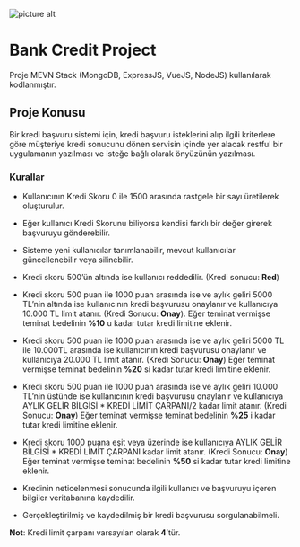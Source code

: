 
![picture alt](https://repository-images.githubusercontent.com/274452889/5e9b9700-c5bc-11ea-85f3-f61a86c7f1e4)

# Bank Credit Project

Proje MEVN Stack (MongoDB, ExpressJS, VueJS, NodeJS) kullanılarak kodlanmıştır.

## Proje Konusu

Bir kredi başvuru sistemi için, kredi başvuru isteklerini alıp ilgili kriterlere göre müşteriye kredi sonucunu dönen servisin içinde yer alacak restful bir uygulamanın yazılması ve isteğe bağlı olarak önyüzünün yazılması.

### Kurallar
- Kullanıcının Kredi Skoru 0 ile 1500 arasında rastgele bir sayı üretilerek oluşturulur.

- Eğer kullanıcı Kredi Skorunu biliyorsa kendisi farklı bir değer girerek başvuruyu gönderebilir.

- Sisteme yeni kullanıcılar tanımlanabilir, mevcut kullanıcılar güncellenebilir veya silinebilir.

- Kredi skoru 500’ün altında ise kullanıcı reddedilir. (Kredi sonucu: __Red__)

- Kredi skoru 500 puan ile 1000 puan arasında ise ve aylık geliri 5000 TL’nin altında ise kullanıcının kredi başvurusu onaylanır ve kullanıcıya 10.000 TL limit atanır. (Kredi Sonucu: __Onay__). Eğer teminat vermişse teminat bedelinin  __%10__ u kadar tutar kredi limitine eklenir.

- Kredi skoru 500 puan ile 1000 puan arasında ise ve aylık geliri 5000 TL ile 10.000TL arasında ise kullanıcının kredi başvurusu onaylanır ve kullanıcıya 20.000 TL limit atanır. (Kredi Sonucu: __Onay__) Eğer teminat vermişse teminat bedelinin  __%20__ si kadar tutar kredi limitine eklenir.

- Kredi skoru 500 puan ile 1000 puan arasında ise ve aylık geliri 10.000 TL’nin üstünde ise kullanıcının kredi başvurusu onaylanır ve kullanıcıya AYLIK GELİR BİLGİSİ * KREDİ LİMİT ÇARPANI/2 kadar limit atanır. (Kredi Sonucu: __Onay__) Eğer teminat vermişse teminat bedelinin  __%25__ i kadar tutar kredi limitine eklenir.

- Kredi skoru 1000 puana eşit veya üzerinde ise kullanıcıya AYLIK GELİR BİLGİSİ * KREDİ LİMİT ÇARPANI kadar limit atanır. (Kredi Sonucu: __Onay__) Eğer teminat vermişse teminat bedelinin  __%50__ si kadar tutar kredi limitine eklenir.

- Kredinin neticelenmesi sonucunda ilgili kullanıcı ve başvuruyu içeren bilgiler veritabanına kaydedilir. 
- Gerçekleştirilmiş ve kaydedilmiş bir kredi başvurusu sorgulanabilmeli. 

__Not__: Kredi limit çarpanı varsayılan olarak __4__’tür.
